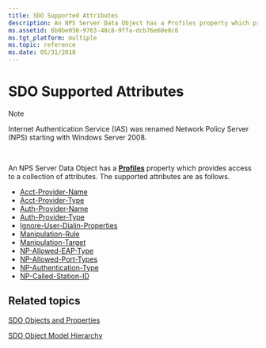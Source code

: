 ```yaml
---
title: SDO Supported Attributes
description: An NPS Server Data Object has a Profiles property which provides access to a collection of attributes. The supported attributes are as follows.
ms.assetid: 6b8be050-9763-48c8-9ffa-dcb76e60e8c6
ms.tgt_platform: multiple
ms.topic: reference
ms.date: 05/31/2018
---
```


# SDO Supported Attributes

> [!Note]  
> Internet Authentication Service (IAS) was renamed Network Policy Server (NPS) starting with Windows Server 2008.

 

An NPS Server Data Object has a [**Profiles**](/windows/desktop/api/sdoias/ne-sdoias-profileproperties) property which provides access to a collection of attributes. The supported attributes are as follows.

-   [Acct-Provider-Name](/windows/desktop/Nps/sdo-acct-provider-name)
-   [Acct-Provider-Type](/windows/desktop/Nps/sdo-acct-provider-type)
-   [Auth-Provider-Name](/windows/desktop/Nps/sdo-auth-provider-name)
-   [Auth-Provider-Type](/windows/desktop/Nps/sdo-auth-provider-type)
-   [Ignore-User-Dialin-Properties](/windows/desktop/Nps/sdo-ignore-user-dialin-properties)
-   [Manipulation-Rule](/windows/desktop/Nps/sdo-manipulation-rule)
-   [Manipulation-Target](/windows/desktop/Nps/sdo-manipulation-target)
-   [NP-Allowed-EAP-Type](/windows/desktop/Nps/sdo-np-allowed-eap-type)
-   [NP-Allowed-Port-Types](/windows/desktop/Nps/sdo-np-allowed-port-types)
-   [NP-Authentication-Type](/windows/desktop/Nps/sdo-np-authentication-type)
-   [NP-Called-Station-ID](/windows/desktop/Nps/sdo-np-called-station-id)

## Related topics

<dl> <dt>

[SDO Objects and Properties](/windows/desktop/Nps/sdo-objects-and-properties)
</dt> <dt>

[SDO Object Model Hierarchy](/windows/desktop/Nps/sdo-object-model-hierarchy)
</dt> </dl>

 

 

